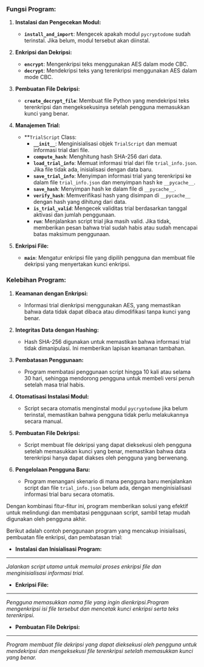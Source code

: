 ### Fungsi Program:

1. **Instalasi dan Pengecekan Modul:**
   - **`install_and_import`**: Mengecek apakah modul `pycryptodome` sudah terinstal. Jika belum, modul tersebut akan diinstal.

2. **Enkripsi dan Dekripsi:**
   - **`encrypt`**: Mengenkripsi teks menggunakan AES dalam mode CBC.
   - **`decrypt`**: Mendekripsi teks yang terenkripsi menggunakan AES dalam mode CBC.

3. **Pembuatan File Dekripsi:**
   - **`create_decrypt_file`**: Membuat file Python yang mendekripsi teks terenkripsi dan mengeksekusinya setelah pengguna memasukkan kunci yang benar.

4. **Manajemen Trial:**
   - **`TrialScript` Class:
     - **`__init__`**: Menginisialisasi objek `TrialScript` dan memuat informasi trial dari file.
     - **`compute_hash`**: Menghitung hash SHA-256 dari data.
     - **`load_trial_info`**: Memuat informasi trial dari file `trial_info.json`. Jika file tidak ada, inisialisasi dengan data baru.
     - **`save_trial_info`**: Menyimpan informasi trial yang terenkripsi ke dalam file `trial_info.json` dan menyimpan hash ke `__pycache__`.
     - **`save_hash`**: Menyimpan hash ke dalam file di `__pycache__`.
     - **`verify_hash`**: Memverifikasi hash yang disimpan di `__pycache__` dengan hash yang dihitung dari data.
     - **`is_trial_valid`**: Mengecek validitas trial berdasarkan tanggal aktivasi dan jumlah penggunaan.
     - **`run`**: Menjalankan script trial jika masih valid. Jika tidak, memberikan pesan bahwa trial sudah habis atau sudah mencapai batas maksimum penggunaan.

5. **Enkripsi File:**
   - **`main`**: Mengatur enkripsi file yang dipilih pengguna dan membuat file dekripsi yang menyertakan kunci enkripsi.

### Kelebihan Program:

1. **Keamanan dengan Enkripsi:**
   - Informasi trial dienkripsi menggunakan AES, yang memastikan bahwa data tidak dapat dibaca atau dimodifikasi tanpa kunci yang benar.

2. **Integritas Data dengan Hashing:**
   - Hash SHA-256 digunakan untuk memastikan bahwa informasi trial tidak dimanipulasi. Ini memberikan lapisan keamanan tambahan.

3. **Pembatasan Penggunaan:**
   - Program membatasi penggunaan script hingga 10 kali atau selama 30 hari, sehingga mendorong pengguna untuk membeli versi penuh setelah masa trial habis.

4. **Otomatisasi Instalasi Modul:**
   - Script secara otomatis menginstal modul `pycryptodome` jika belum terinstal, memastikan bahwa pengguna tidak perlu melakukannya secara manual.

5. **Pembuatan File Dekripsi:**
   - Script membuat file dekripsi yang dapat dieksekusi oleh pengguna setelah memasukkan kunci yang benar, memastikan bahwa data terenkripsi hanya dapat diakses oleh pengguna yang berwenang.

6. **Pengelolaan Pengguna Baru:**
   - Program menangani skenario di mana pengguna baru menjalankan script dan file `trial_info.json` belum ada, dengan menginisialisasi informasi trial baru secara otomatis.

Dengan kombinasi fitur-fitur ini, program memberikan solusi yang efektif untuk melindungi dan membatasi penggunaan script, sambil tetap mudah digunakan oleh pengguna akhir.

Berikut adalah contoh penggunaan program yang mencakup inisialisasi, pembuatan file enkripsi, dan pembatasan trial:
- **Instalasi dan Inisialisasi Program:**
----
_Jalankan script utama untuk memulai proses enkripsi file dan menginisialisasi informasi trial._
- **Enkripsi File:**
----
_Pengguna memasukkan nama file yang ingin dienkripsi.Program mengenkripsi isi file tersebut dan mencetak kunci enkripsi serta teks terenkripsi._
- **Pembuatan File Dekripsi:**
----
_Program membuat file dekripsi yang dapat dieksekusi oleh pengguna untuk mendekripsi dan mengeksekusi file terenkripsi setelah memasukkan kunci yang benar._
